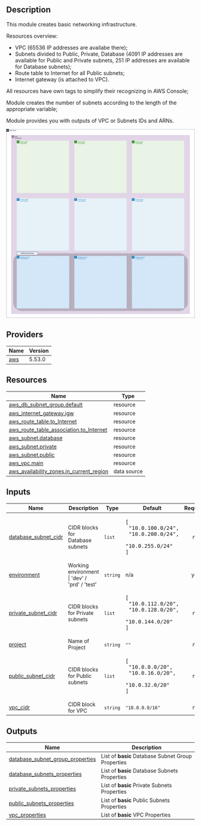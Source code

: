 ## Description

This module creates basic networking infrastructure.

Resources overview:

*  VPC (65536 IP addresses are availabe there);
*  Subnets divided to Public, Private, Database (4091 IP addresses are available for Public and Private subnets, 251 IP addresses are available for Database subnets);
*  Route table to Internet for all Public subnets;
*  Internet gateway (is attached to VPC).

All resources have own tags to simplify their recognizing in AWS Console;

Module creates the number of subnets according to the length of the appropriate variable;

Module provides you with outputs of VPC or Subnets IDs and ARNs.

![networking](../../img/networking.png)

## Providers

| Name | Version |
|------|---------|
| <a name="provider_aws"></a> [aws](#provider\_aws) | 5.53.0 |

## Resources

| Name | Type |
|------|------|
| [aws_db_subnet_group.default](https://registry.terraform.io/providers/hashicorp/aws/latest/docs/resources/db_subnet_group) | resource |
| [aws_internet_gateway.igw](https://registry.terraform.io/providers/hashicorp/aws/latest/docs/resources/internet_gateway) | resource |
| [aws_route_table.to_Internet](https://registry.terraform.io/providers/hashicorp/aws/latest/docs/resources/route_table) | resource |
| [aws_route_table_association.to_Internet](https://registry.terraform.io/providers/hashicorp/aws/latest/docs/resources/route_table_association) | resource |
| [aws_subnet.database](https://registry.terraform.io/providers/hashicorp/aws/latest/docs/resources/subnet) | resource |
| [aws_subnet.private](https://registry.terraform.io/providers/hashicorp/aws/latest/docs/resources/subnet) | resource |
| [aws_subnet.public](https://registry.terraform.io/providers/hashicorp/aws/latest/docs/resources/subnet) | resource |
| [aws_vpc.main](https://registry.terraform.io/providers/hashicorp/aws/latest/docs/resources/vpc) | resource |
| [aws_availability_zones.in_current_region](https://registry.terraform.io/providers/hashicorp/aws/latest/docs/data-sources/availability_zones) | data source |

## Inputs

| Name | Description | Type | Default | Required |
|------|-------------|------|---------|:--------:|
| <a name="input_database_subnet_cidr"></a> [database\_subnet\_cidr](#input\_database\_subnet\_cidr) | CIDR blocks for Database subnets | `list` | <pre>[<br>  "10.0.100.0/24",<br>  "10.0.200.0/24",<br>  "10.0.255.0/24"<br>]</pre> | no |
| <a name="input_environment"></a> [environment](#input\_environment) | Working environment \| 'dev' / 'prd' / 'test' | `string` | n/a | yes |
| <a name="input_private_subnet_cidr"></a> [private\_subnet\_cidr](#input\_private\_subnet\_cidr) | CIDR blocks for Private subnets | `list` | <pre>[<br>  "10.0.112.0/20",<br>  "10.0.128.0/20",<br>  "10.0.144.0/20"<br>]</pre> | no |
| <a name="input_project"></a> [project](#input\_project) | Name of Project | `string` | `""` | no |
| <a name="input_public_subnet_cidr"></a> [public\_subnet\_cidr](#input\_public\_subnet\_cidr) | CIDR blocks for Public subnets | `list` | <pre>[<br>  "10.0.0.0/20",<br>  "10.0.16.0/20",<br>  "10.0.32.0/20"<br>]</pre> | no |
| <a name="input_vpc_cidr"></a> [vpc\_cidr](#input\_vpc\_cidr) | CIDR block for VPC | `string` | `"10.0.0.0/16"` | no |

## Outputs

| Name | Description |
|------|-------------|
| <a name="output_database_subnet_group_properties"></a> [database\_subnet\_group\_properties](#output\_database\_subnet\_group\_properties) | List of **basic** Database Subnet Group Properties |
| <a name="output_database_subnets_properties"></a> [database\_subnets\_properties](#output\_database\_subnets\_properties) | List of **basic** Database Subnets Properties |
| <a name="output_private_subnets_properties"></a> [private\_subnets\_properties](#output\_private\_subnets\_properties) | List of **basic** Private Subnets Properties |
| <a name="output_public_subnets_properties"></a> [public\_subnets\_properties](#output\_public\_subnets\_properties) | List of **basic** Public Subnets Properties |
| <a name="output_vpc_properties"></a> [vpc\_properties](#output\_vpc\_properties) | List of **basic** VPC Properties |